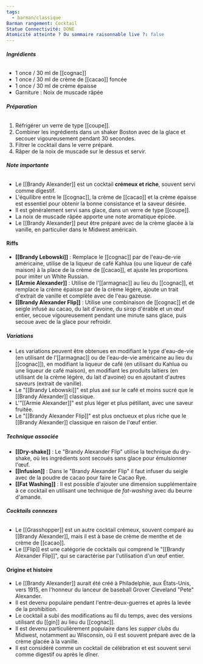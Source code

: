```yaml
---
tags:
  - barman/classique
Barman rangement: Cocktail
Statue Connectivité: DONE
Atomicité atteinte ? Ou sommaire raisonnable live ?: false
---
```


###### **Ingrédients**

- 1 once / 30 ml de [[cognac]]
- 1 once / 30 ml de crème de [[cacao]] foncée
- 1 once / 30 ml de crème épaisse
- Garniture : Noix de muscade râpée

###### **Préparation**

1. Réfrigérer un verre de type [[coupe]].
2. Combiner les ingrédients dans un shaker Boston avec de la glace et secouer vigoureusement pendant 30 secondes.
3. Filtrer le cocktail dans le verre préparé.
4. Râper de la noix de muscade sur le dessus et servir.

###### **Note importante**

- Le [[Brandy Alexander]] est un cocktail **crémeux et riche**, souvent servi comme digestif.
- L'équilibre entre le [[cognac]], la crème de [[cacao]] et la crème épaisse est essentiel pour obtenir la bonne consistance et la saveur désirée.
- Il est généralement servi sans glace, dans un verre de type [[coupe]].
- La noix de muscade râpée apporte une note aromatique épicée.
- Le [[Brandy Alexander]] peut être préparé avec de la crème glacée à la vanille, en particulier dans le Midwest américain.

#### **Riffs**
- **[[Brandy Lebowski]]** : Remplace le [[cognac]] par de l'eau-de-vie américaine, utilise de la liqueur de café Kahlua (ou une liqueur de café maison) à la place de la crème de [[cacao]], et ajuste les proportions pour imiter un White Russian.
- **[[Armie Alexander]]** : Utilise de l'[[armagnac]] au lieu du [[cognac]], et remplace la crème épaisse par de la crème légère, ajoute un trait d'extrait de vanille et complète avec de l'eau gazeuse.
- **[[Brandy Alexander Flip]]** : Utilise une combinaison de [[cognac]] et de seigle infusé au cacao, du lait d'avoine, du sirop d'érable et un œuf entier, secoue vigoureusement pendant une minute sans glace, puis secoue avec de la glace pour refroidir.

##### **Variations**

- Les variations peuvent être obtenues en modifiant le type d'eau-de-vie (en utilisant de l'[[armagnac]] ou de l'eau-de-vie américaine au lieu du [[cognac]]), en modifiant la liqueur de café (en utilisant du Kahlua ou une liqueur de café maison), en modifiant les produits laitiers (en utilisant de la crème légère, du lait d'avoine) ou en ajoutant d'autres saveurs (extrait de vanille).
- Le "[[Brandy Lebowski]]" est plus axé sur le café et moins sucré que le [[Brandy Alexander]] classique.
- L'"[[Armie Alexander]]" est plus léger et plus pétillant, avec une saveur fruitée.
- Le "[[Brandy Alexander Flip]]" est plus onctueux et plus riche que le [[Brandy Alexander]] classique en raison de l'œuf entier.

##### **Technique associée**

- **[[Dry-shake]]** : Le "Brandy Alexander Flip" utilise la technique du dry-shake, où les ingrédients sont secoués sans glace pour émulsionner l'œuf.
- **[[Infusion]]** : Dans le "Brandy Alexander Flip" il faut infuser du seigle avec de la poudre de cacao pour faire le Cacao Rye.
- **[[Fat Washing]]** : Il est possible d'ajouter une dimension supplémentaire à ce cocktail en utilisant une technique de _fat-washing_ avec du beurre d'amande.

###### **Cocktails connexes**
- Le [[Grasshopper]] est un autre cocktail crémeux, souvent comparé au [[Brandy Alexander]], mais il est à base de crème de menthe et de crème de [[cacao]].
- Le [[Flip]] est une catégorie de cocktails qui comprend le "[[Brandy Alexander Flip]]", qui se caractérise par l'utilisation d'un œuf entier.

#### **Origine et histoire**
- Le [[Brandy Alexander]] aurait été créé à Philadelphie, aux États-Unis, vers 1915, en l'honneur du lanceur de baseball Grover Cleveland "Pete" Alexander.
- Il est devenu populaire pendant l'entre-deux-guerres et après la levée de la prohibition.
- Le cocktail a subi des modifications au fil du temps, avec des versions utilisant du [[gin]] au lieu du [[cognac]].
- Il est devenu particulièrement populaire dans les _supper clubs_ du Midwest, notamment au Wisconsin, où il est souvent préparé avec de la crème glacée à la vanille.
- Il est considéré comme un cocktail de célébration et est souvent servi comme digestif ou après le dîner.
